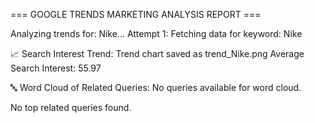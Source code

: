 
=== GOOGLE TRENDS MARKETING ANALYSIS REPORT ===

Analyzing trends for: Nike...
Attempt 1: Fetching data for keyword: Nike

📈 Search Interest Trend:
Trend chart saved as trend_Nike.png
Average Search Interest: 55.97

🔤 Word Cloud of Related Queries:
No queries available for word cloud.

No top related queries found.
